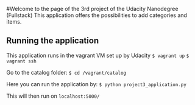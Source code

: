 #Welcome to the page of the 3rd project of the Udacity Nanodegree (Fullstack)
This application offers the possibilities to add categories and items. 

## Running the application
This application runs in the vagrant VM set up by Udacity
`$ vagrant up`
`$ vagrant ssh`

Go to the catalog folder:
`$ cd /vagrant/catalog`

Here you can run the application by:
`$ python project3_application.py`

This will then run on `localhost:5000/` 


